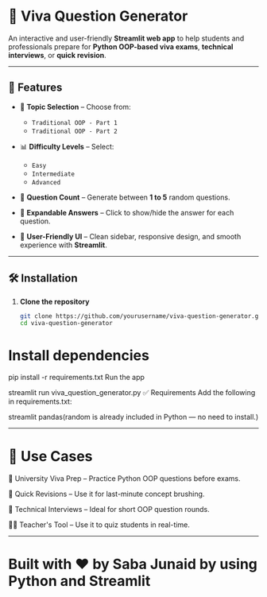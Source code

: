# 🧠 Viva Question Generator

An interactive and user-friendly **Streamlit web app** to help students and professionals prepare for **Python OOP-based viva exams**, **technical interviews**, or **quick revision**.

---

## 🚀 Features

- 🎯 **Topic Selection** – Choose from:
  - `Traditional OOP - Part 1`
  - `Traditional OOP - Part 2`
  
- 📊 **Difficulty Levels** – Select:
  - `Easy`
  - `Intermediate`
  - `Advanced`

- 🔢 **Question Count** – Generate between **1 to 5** random questions.

- 🧾 **Expandable Answers** – Click to show/hide the answer for each question.

- 📱 **User-Friendly UI** – Clean sidebar, responsive design, and smooth experience with **Streamlit**.

---

## 🛠️ Installation

1. **Clone the repository**
   ```bash
   git clone https://github.com/yourusername/viva-question-generator.git
   cd viva-question-generator

   
# Install dependencies

pip install -r requirements.txt
Run the app

streamlit run viva_question_generator.py
✅ Requirements
Add the following in requirements.txt:

streamlit
pandas(random is already included in Python — no need to install.)

---

# 📌 Use Cases
🏫 University Viva Prep – Practice Python OOP questions before exams.

🔁 Quick Revisions – Use it for last-minute concept brushing.

💼 Technical Interviews – Ideal for short OOP question rounds.

👨‍🏫 Teacher's Tool – Use it to quiz students in real-time.

---

# Built with ❤️ by Saba Junaid by using Python and Streamlit
